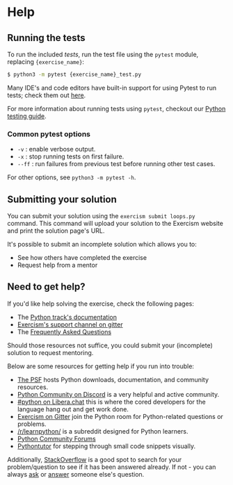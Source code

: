 # Help

## Running the tests

To run the included _tests_, run the test file using the `pytest` module, replacing `{exercise_name}`:

```bash
$ python3 -m pytest {exercise_name}_test.py
```

Many IDE's and code editors have built-in support for using Pytest to run tests; check them out [here](https://github.com/exercism/python/blob/main/docs/TOOLS.md#editors-and-ides).

For more information about running tests using `pytest`, checkout our [Python testing guide](https://github.com/exercism/python/blob/main/docs/TESTS.md#pytest).

### Common pytest options

-   `-v` : enable verbose output.
-   `-x` : stop running tests on first failure.
-   `--ff` : run failures from previous test before running other test cases.

For other options, see `python3 -m pytest -h`.

## Submitting your solution

You can submit your solution using the `exercism submit loops.py` command.
This command will upload your solution to the Exercism website and print the solution page's URL.

It's possible to submit an incomplete solution which allows you to:

-   See how others have completed the exercise
-   Request help from a mentor

## Need to get help?

If you'd like help solving the exercise, check the following pages:

-   The [Python track's documentation](https://exercism.org/docs/tracks/python)
-   [Exercism's support channel on gitter](https://gitter.im/exercism/support)
-   The [Frequently Asked Questions](https://exercism.org/docs/using/faqs)

Should those resources not suffice, you could submit your (incomplete) solution to request mentoring.

Below are some resources for getting help if you run into trouble:

-   [The PSF](https://www.python.org) hosts Python downloads, documentation, and community resources.
-   [Python Community on Discord](https://pythondiscord.com/) is a very helpful and active community.
-   [#python on Libera.chat](https://www.python.org/community/irc/) this is where the cored developers for the language hang out and get work done.
-   [Exercism on Gitter](https://gitter.im/exercism/home) join the Python room for Python-related questions or problems.
-   [/r/learnpython/](https://www.reddit.com/r/learnpython/) is a subreddit designed for Python learners.
-   [Python Community Forums](https://discuss.python.org/)
-   [Pythontutor](http://pythontutor.com/) for stepping through small code snippets visually.

Additionally, [StackOverflow](http://stackoverflow.com/questions/tagged/python) is a good spot to search for your problem/question to see if it has been answered already.
 If not - you can always [ask](https://stackoverflow.com/help/how-to-ask) or [answer](https://stackoverflow.com/help/how-to-answer) someone else's question.

